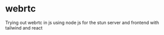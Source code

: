 # webrtc
Trying out webrtc in js using node js for the stun server and frontend with tailwind and react
